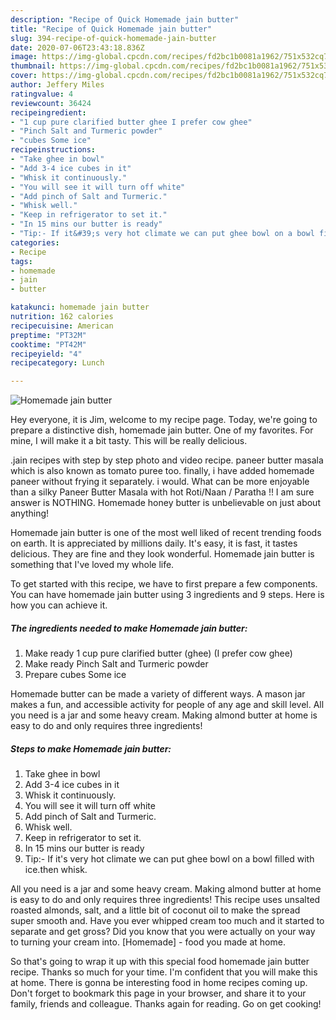 ```yaml
---
description: "Recipe of Quick Homemade jain butter"
title: "Recipe of Quick Homemade jain butter"
slug: 394-recipe-of-quick-homemade-jain-butter
date: 2020-07-06T23:43:18.836Z
image: https://img-global.cpcdn.com/recipes/fd2bc1b0081a1962/751x532cq70/homemade-jain-butter-recipe-main-photo.jpg
thumbnail: https://img-global.cpcdn.com/recipes/fd2bc1b0081a1962/751x532cq70/homemade-jain-butter-recipe-main-photo.jpg
cover: https://img-global.cpcdn.com/recipes/fd2bc1b0081a1962/751x532cq70/homemade-jain-butter-recipe-main-photo.jpg
author: Jeffery Miles
ratingvalue: 4
reviewcount: 36424
recipeingredient:
- "1 cup pure clarified butter ghee I prefer cow ghee"
- "Pinch Salt and Turmeric powder"
- "cubes Some ice"
recipeinstructions:
- "Take ghee in bowl"
- "Add 3-4 ice cubes in it"
- "Whisk it continuously."
- "You will see it will turn off white"
- "Add pinch of Salt and Turmeric."
- "Whisk well."
- "Keep in refrigerator to set it."
- "In 15 mins our butter is ready"
- "Tip:- If it&#39;s very hot climate we can put ghee bowl on a bowl filled with ice.then whisk."
categories:
- Recipe
tags:
- homemade
- jain
- butter

katakunci: homemade jain butter 
nutrition: 162 calories
recipecuisine: American
preptime: "PT32M"
cooktime: "PT42M"
recipeyield: "4"
recipecategory: Lunch

---
```



![Homemade jain butter](https://img-global.cpcdn.com/recipes/fd2bc1b0081a1962/751x532cq70/homemade-jain-butter-recipe-main-photo.jpg)

Hey everyone, it is Jim, welcome to my recipe page. Today, we're going to prepare a distinctive dish, homemade jain butter. One of my favorites. For mine, I will make it a bit tasty. This will be really delicious.

.jain recipes with step by step photo and video recipe. paneer butter masala which is also known as tomato puree too. finally, i have added homemade paneer without frying it separately. i would. What can be more enjoyable than a silky Paneer Butter Masala with hot Roti/Naan / Paratha !! I am sure answer is NOTHING. Homemade honey butter is unbelievable on just about anything!

Homemade jain butter is one of the most well liked of recent trending foods on earth. It is appreciated by millions daily. It's easy, it is fast, it tastes delicious. They are fine and they look wonderful. Homemade jain butter is something that I've loved my whole life.


To get started with this recipe, we have to first prepare a few components. You can have homemade jain butter using 3 ingredients and 9 steps. Here is how you can achieve it.

<!--inarticleads1-->

##### The ingredients needed to make Homemade jain butter:

1. Make ready 1 cup pure clarified butter (ghee) (I prefer cow ghee)
1. Make ready Pinch Salt and Turmeric powder
1. Prepare cubes Some ice


Homemade butter can be made a variety of different ways. A mason jar makes a fun, and accessible activity for people of any age and skill level. All you need is a jar and some heavy cream. Making almond butter at home is easy to do and only requires three ingredients! 

<!--inarticleads2-->

##### Steps to make Homemade jain butter:

1. Take ghee in bowl
1. Add 3-4 ice cubes in it
1. Whisk it continuously.
1. You will see it will turn off white
1. Add pinch of Salt and Turmeric.
1. Whisk well.
1. Keep in refrigerator to set it.
1. In 15 mins our butter is ready
1. Tip:- If it&#39;s very hot climate we can put ghee bowl on a bowl filled with ice.then whisk.


All you need is a jar and some heavy cream. Making almond butter at home is easy to do and only requires three ingredients! This recipe uses unsalted roasted almonds, salt, and a little bit of coconut oil to make the spread super smooth and. Have you ever whipped cream too much and it started to separate and get gross? Did you know that you were actually on your way to turning your cream into. [Homemade] - food you made at home. 

So that's going to wrap it up with this special food homemade jain butter recipe. Thanks so much for your time. I'm confident that you will make this at home. There is gonna be interesting food in home recipes coming up. Don't forget to bookmark this page in your browser, and share it to your family, friends and colleague. Thanks again for reading. Go on get cooking!
